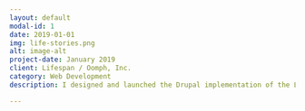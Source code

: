 ```yaml
---
layout: default
modal-id: 1
date: 2019-01-01
img: life-stories.png
alt: image-alt
project-date: January 2019
client: Lifespan / Oomph, Inc.
category: Web Development
description: I designed and launched the Drupal implementation of the Life Stories campaign for Oomph, using text, images and video from the <a href="https://www.nail.cc/">Nail</a> agency.

---
```

